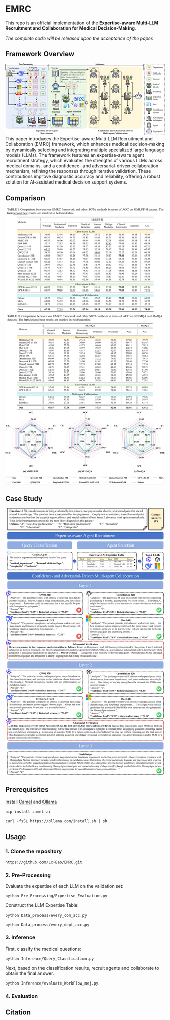 # EMRC

This repo is an official implementation of the **Expertise-aware Multi-LLM Recruitment and Collaboration for Medical Decision-Making**.

*The complete code will be released upon the acceptance of the paper.*

## Framework Overview
![architecture](Fig/Fig_Method7_01.png)
This paper introduces the Expertise-aware Multi-LLM Recruitment and Collaboration (EMRC) framework, which enhances medical decision-making by dynamically selecting and integrating multiple specialized large language models (LLMs). The framework features an expertise-aware agent recruitment strategy, which evaluates the strengths of various LLMs across medical domains, and a confidence- and adversarial-driven collaboration mechanism, refining the responses through iterative validation. These contributions improve diagnostic accuracy and reliability, offering a robust solution for AI-assisted medical decision support systems.
## Comparison
![LD](Fig/MMLU.png)
![LD](Fig/NEJ_Med.png)
![LD](Fig/Fig_ld4_01.png)

## Case Study
![LD](Fig/Fig_case3_01.png)

## Prerequisites
Install [Camel](https://github.com/camel-ai/camel) and [Ollama](https://ollama.com/)
```
pip install camel-ai
```
```
curl -fsSL https://ollama.com/install.sh | sh
```


## Usage
### 1. Clone the repository
```
https://github.com/Lx-Bao/EMRC.git
```
### 2. Pre-Processing
Evaluate the expertise of each LLM on the validation set:
```
python Pre_Processing/Expertise_Evaluation.py
```
Construct the LLM Expertise Table:
```
python Data_process/every_com_acc.py
```
```
python Data_process/every_dept_acc.py
```

### 3. Inference
First, classify the medical questions:
```
python Inference/Query_Classfication.py
```
Next, based on the classification results, recruit agents and collaborate to obtain the final answer.
```
python Inference/evaluate_WorkFlow_nej.py
```

### 4. Evaluation

## Citation

